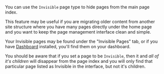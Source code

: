 You can use the `Invisible` page type to hide pages from the main page index.

This feature may be useful if you are migrating older content from another site
structure where you have many pages directly under the home page and you want 
to keep the page management interface clean and simple.

Your Invisible pages may be found under the "Invisible Pages" tab, or if you
have [Dashboard](http://ext.radiantcms.org/extensions/40-dashboard) installed,
you'll find them on your dashboard.

You should be aware that if you set a page to be `Invisible`, then it and *all
of it's children* will disappear from the page index and you will only find that
particular page listed as Invisible in the interface, but not it's children.